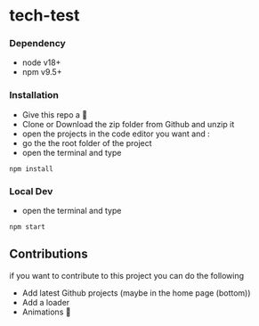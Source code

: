 # tech-test

### Dependency

- node v18+
- npm v9.5+

### Installation

- Give this repo a 🌟
- Clone or Download the zip folder from Github and unzip it
- open the projects in the code editor you want and :
- go the the root folder of the project
- open the terminal and type

```
npm install
```

### Local Dev
- open the terminal and type

```
npm start

```
  
## Contributions

if you want to contribute to this project you can do the following

- Add latest Github projects (maybe in the home page (bottom))
- Add a loader
- Animations 🙉